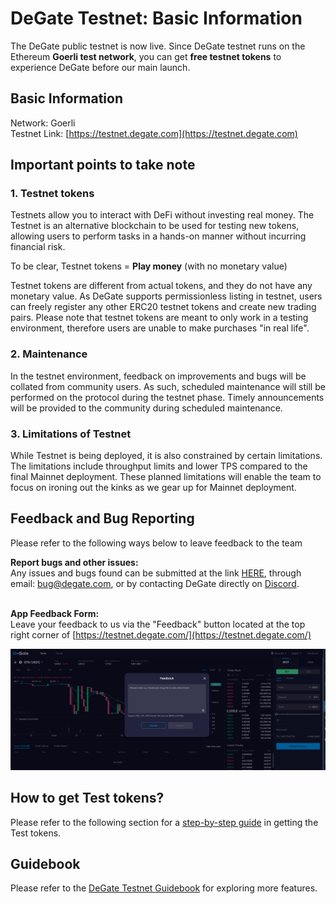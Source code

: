 # DeGate Testnet: Basic Information

The DeGate public testnet is now live. Since DeGate testnet runs on the Ethereum **Goerli test network**, you can get **free testnet tokens** to experience DeGate before our main launch.&#x20;

## Basic Information&#x20;

Network: Goerli\
Testnet Link: [https://testnet.degate.com](https://testnet.degate.com)

## Important points to take note <a href="#blockchaindevopsengineer-qu-kuai-lian-yun-wei-kai-fa-gong-cheng-shi-whatyoullbedoing" id="blockchaindevopsengineer-qu-kuai-lian-yun-wei-kai-fa-gong-cheng-shi-whatyoullbedoing"></a>

### 1. Testnet tokens

Testnets allow you to interact with DeFi without investing real money. The Testnet is an alternative blockchain to be used for testing new tokens, allowing users to perform tasks in a hands-on manner without incurring financial risk.

To be clear, Testnet tokens = **Play money** (with no monetary value)

Testnet tokens are different from actual tokens, and they do not have any monetary value. As DeGate supports permissionless listing in testnet, users can freely register any other ERC20 testnet tokens and create new trading pairs. Please note that testnet tokens are meant to only work in a testing environment, therefore users are unable to make purchases "in real life".&#x20;

### 2. Maintenance&#x20;

In the testnet environment, feedback on improvements and bugs will be collated from  community users. As such, scheduled maintenance will still be performed on the protocol during the testnet phase. Timely announcements will be provided to the community during scheduled maintenance.&#x20;

### 3. Limitations of Testnet&#x20;

While Testnet is being deployed, it is also constrained by certain limitations. The limitations include throughput limits and lower TPS compared to the final Mainnet deployment. These planned limitations will enable the team to focus on ironing out the kinks as we gear up for Mainnet deployment.&#x20;

## Feedback and Bug Reporting&#x20;

Please refer to the following ways below to leave feedback to the team

**Report bugs and other issues:** \
Any issues and bugs found can be submitted at the link [HERE](https://github.com/degatedev/testnet\_feedback/issues), through email: bug@degate.com, or by contacting DeGate directly on [Discord](https://discord.gg/bAZY2HcGDa).

\
**App Feedback Form:**\
Leave your feedback to us via the "Feedback" button located at the top right corner of [https://testnet.degate.com/](https://testnet.degate.com/)

![Feedback ](<../.gitbook/assets/Screenshot 2022-03-15 at 6.02.17 PM.png>)

## How to get Test tokens?&#x20;

Please refer to the following section for a [step-by-step guide](degate-testnet-get-free-testnet-tokens-on-goerli.md) in getting the Test tokens.&#x20;



## Guidebook

Please refer to the [DeGate Testnet Guidebook](degate-testnet-guidebook.md) for exploring more features.

